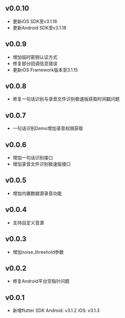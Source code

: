 ## v0.0.10
- 更新iOS SDK至v3.1.16
- 更新Android SDK至v3.1.18

## v0.0.9
- 增加临时密钥认证方式
- 修复部分回调信息错误
- 更新iOS Framework版本至3.1.15

## v0.0.8
- 修复一句话识别与录音文件识别极速版获取时间戳问题

## v0.0.7
- 一句话识别Demo增加录音权限获取

## v0.0.6
- 增加一句话识别接口
- 增加录音文件识别极速版接口

## v0.0.5
- 增加内置数据源录音功能

## v0.0.4
- 支持自定义音源

## v0.0.3
- 增加noise_threshold参数

## v0.0.2
- 修复Android平台空指针问题

## v0.0.1

- 新增flutter SDK Android: v3.1.2 iOS: v3.1.3

